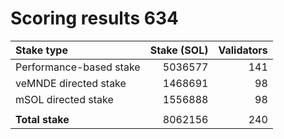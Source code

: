# Scoring results 634

| Stake type              | Stake (SOL)    | Validators     |
|:------------------------|---------------:|---------------:|
| Performance-based stake | 5036577        | 141            |
| veMNDE directed stake   | 1468691        | 98             |
| mSOL directed stake     | 1556888        | 98             |
|                         |                |                |
| **Total stake**         | 8062156        | 240            |